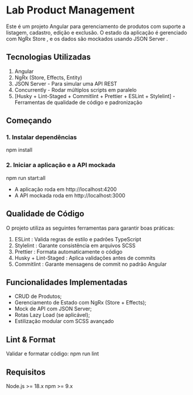 # Lab Product Management
Este é um projeto Angular para gerenciamento de produtos com suporte a listagem, cadastro, edição e exclusão. O estado da aplicação é gerenciado com NgRx Store , e os dados são mockados usando JSON Server .

## Tecnologias Utilizadas
1. Angular <br>
2. NgRx (Store, Effects, Entity) <br>
3. JSON Server - Para simular uma API REST<br>
4. Concurrently - Rodar múltiplos scripts em paralelo <br>
5. [Husky + Lint-Staged + Commitlint + Prettier + ESLint + Stylelint] - Ferramentas de qualidade de código e padronização

## Começando
### 1. Instalar dependências
npm install

### 2. Iniciar a aplicação e a API mockada
npm run start:all

- A aplicação roda em http://localhost:4200
- A API mockada roda em http://localhost:3000

## Qualidade de Código
O projeto utiliza as seguintes ferramentas para garantir boas práticas:

1. ESLint : Valida regras de estilo e padrões TypeScript<br>
2. Stylelint : Garante consistência em arquivos SCSS<br>
3. Prettier : Formata automaticamente o código<br>
4. Husky + Lint-Staged : Aplica validações antes de commits<br>
5. Commitlint : Garante mensagens de commit no padrão Angular

## Funcionalidades Implementadas
- CRUD de Produtos;<br>
- Gerenciamento de Estado com NgRx (Store + Effects);<br>
- Mock de API com JSON Server;<br>
- Rotas Lazy Load (se aplicável);<br>
- Estilização modular com SCSS avançado

## Lint & Format
Validar e formatar código:
npm run lint

## Requisitos
Node.js >= 18.x
npm >= 9.x
